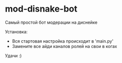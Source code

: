 # mod-disnake-bot
Самый простой бот модерации на диснейке


Установка:

- Вся стартовая настройка происходит в 'main.py'
- Замените все айди каналов ролей на свои в когах

Удачи :)
